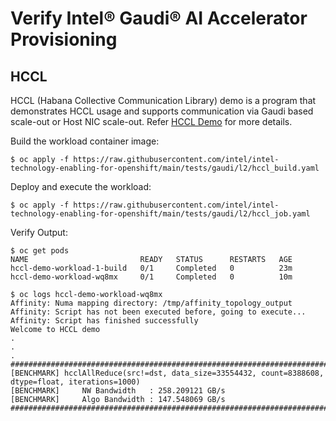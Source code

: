 # Verify Intel® Gaudi® AI Accelerator Provisioning

## HCCL
HCCL (Habana Collective Communication Library) demo is a program that demonstrates HCCL usage and supports communication via Gaudi based scale-out or Host NIC scale-out. Refer [HCCL Demo](https://github.com/HabanaAI/hccl_demo/tree/main?tab=readme-ov-file#hccl-demo) for more details.

Build the workload container image:
```
$ oc apply -f https://raw.githubusercontent.com/intel/intel-technology-enabling-for-openshift/main/tests/gaudi/l2/hccl_build.yaml
```
Deploy and execute the workload:
```
$ oc apply -f https://raw.githubusercontent.com/intel/intel-technology-enabling-for-openshift/main/tests/gaudi/l2/hccl_job.yaml
```

Verify Output:
``` 
$ oc get pods
NAME                         READY   STATUS      RESTARTS   AGE
hccl-demo-workload-1-build   0/1     Completed   0          23m
hccl-demo-workload-wq8mx     0/1     Completed   0          10m
```
```
$ oc logs hccl-demo-workload-wq8mx
Affinity: Numa mapping directory: /tmp/affinity_topology_output
Affinity: Script has not been executed before, going to execute...
Affinity: Script has finished successfully
Welcome to HCCL demo
.
.
.
####################################################################################################
[BENCHMARK] hcclAllReduce(src!=dst, data_size=33554432, count=8388608, dtype=float, iterations=1000)
[BENCHMARK]     NW Bandwidth   : 258.209121 GB/s
[BENCHMARK]     Algo Bandwidth : 147.548069 GB/s
####################################################################################################
```